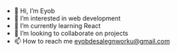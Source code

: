 - 👋 Hi, I’m Eyob
- 👀 I’m interested in web development
- 🌱 I’m currently learning React
- 💞️ I’m looking to collaborate on projects
- 📫 How to reach me eyobdesalegnworku@gmail.com

<!---
eyob543/eyob543 is a ✨ special ✨ repository because its `README.md` (this file) appears on your GitHub profile.
You can click the Preview link to take a look at your changes.
--->
